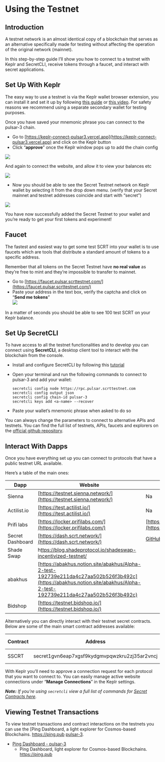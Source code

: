 # Using the Testnet

## **Introduction**

A testnet network is an almost identical copy of a blockchain that serves as an alternative specifically made for testing without affecting the operation of the original network (mainnet).

In this step-by-step guide I’ll show you how to connect to a testnet with Keplr and SecretCLI, receive tokens through a faucet, and interact with secret applications.

## **Set Up With Keplr**

The easy way to use a testnet is via the Keplr wallet browser extension, you can install it and set it up by following [this guide](https://keplr.crunch.help/getting-started/installing-keplr-wallet) or [this video](https://www.youtube.com/watch?v=HgFWNJdD7-U\&list=PLxrw7YCKLEXvPNUJ1SFoHQUUQa4\_Uwwdg\&index=3). For safety reasons we recommend using a separate secondary wallet for testing purposes.

Once you have saved your mnemonic phrase you can connect to the pulsar-3 chain.&#x20;

* Go to [https://keplr-connect-pulsar3.vercel.app](https://keplr-connect-pulsar3.vercel.app) and click on the Keplr button
* Click “**approve**” once the Keplr window pops up to add the chain config

![](<../../.gitbook/assets/add\_keplr (1).png>)

And again to connect the website, and allow it to view your balances etc

![](../../.gitbook/assets/connect\_keplr.png)

* Now you should be able to see the Secret Testnet network on Keplr wallet by selecting it from the drop down menu. (verify that your Secret mainnet and testnet addresses coincide and start with “secret”)

![](../../.gitbook/assets/keplr\_testnet.png)

You have now successfully added the Secret Testnet to your wallet and you’re ready to get your first tokens and experiment!

## Faucet

The fastest and easiest way to get some test SCRT into your wallet is to use faucets which are tools that distribute a standard amount of tokens to a specific address.

Remember that all tokens on the Secret Testnet have **no real value** as they’re free to mint and they’re impossible to transfer to mainnet.

* Go to [https://faucet.pulsar.scrttestnet.com/](https://faucet.pulsar.scrttestnet.com/)
* Paste your address in the text box, verify the captcha and click on “**Send me tokens**”\
  ![](<../../.gitbook/assets/testnetguide\_3 (1).png>)

In a matter of seconds you should be able to see 100 test SCRT on your Keplr balance.

## **Set Up SecretCLI**

To have access to all the testnet functionalities and to develop you can connect using **SecretCLI**, a desktop client tool to interact with the blockchain from the console.

* Install and configure SecretCLI by following this [tutorial](https://www.youtube.com/watch?v=m64c\_3fui3o\&ab\_channel=SecretNetwork)
*   Open your terminal and run the following commands to connect to pulsar-3 and add your wallet:

    ```
    secretcli config node https://rpc.pulsar.scrttestnet.com
    secretcli config output json
    secretcli config chain-id pulsar-3
    secretcli keys add <a-name> --recover
    ```
* Paste your wallet’s mnemonic phrase when asked to do so

You can always change the parameters to connect to alternative APIs and testnets. You can find the full list of testnets, APIs, faucets and explorers on the [official github repository](../../development/resources-api-contract-addresses/connecting-to-the-network/testnet-pulsar-3.md).

## **Interact With Dapps**

Once you have everything set up you can connect to protocols that have a public testnet URL available.

Here’s a table of the main ones:

| Dapp             | Website                                                                                                                                                                | Feedback form                                                              |
| ---------------- | ---------------------------------------------------------------------------------------------------------------------------------------------------------------------- | -------------------------------------------------------------------------- |
| Sienna           | [https://testnet.sienna.network/](https://testnet.sienna.network/)                                                                                                     | Na                                                                         |
| Actilist.io      | [https://test.actilist.io/](https://test.actilist.io/)                                                                                                                 | Na                                                                         |
| Prifi labs       | [https://locker.prifilabs.com/](https://locker.prifilabs.com/)                                                                                                         | [https://forms.gle/uHxL8TD8ih17SJHK7](https://forms.gle/uHxL8TD8ih17SJHK7) |
| Secret Dashboard | [https://dash.scrt.network/](https://dash.scrt.network/)                                                                                                               | [GitHub Issues](https://github.com/scrtlabs/dash.scrt.network/issues/new)  |
| Shade Swap       | h[ttps://blog.shadeprotocol.io/shadeswap-incentivized-testnet/](https://blog.shadeprotocol.io/shadeswap-incentivized-testnet/)                                         |                                                                            |
| abakhus          | [https://abakhus.notion.site/abakhus/Alpha-2-test-192739e211da4c27aa502b526f3b492c](https://abakhus.notion.site/abakhus/Alpha-2-test-192739e211da4c27aa502b526f3b492c) |                                                                            |
| Bidshop          | [https://testnet.bidshop.io/](https://testnet.bidshop.io/)                                                                                                             |                                                                            |

Alternatively you can directly interact with their testnet secret contracts. Below are some of the main smart contract addresses available:

| Contract | Address                                       | Testnet Chain |
| -------- | --------------------------------------------- | :-----------: |
| SSCRT    | secret1gvn6eap7xgsf9kydgmvpqwzkru2zj35ar2vncj |    Pulsar-3   |

With Keplr you’ll need to approve a connection request for each protocol that you want to connect to. You can easily manage active website connections under “**Manage Connections**” in the Keplr settings.

_**Note:** If you’re using `secretcli` view a full list of commands for_ [_Secret Contracts here_](../../infrastructure/secret-cli/secret-contracts.md)_._

## Viewing Testnet Transactions

To view testnet transactions and contract interactions on the testnets you can use the \[Ping Dashboard, a light explorer for Cosmos-based Blockchains. https://ping.pub [pulsar-3](https://testnet.ping.pub/secret/).

* [Ping Dashboard - pulsar-3](https://testnet.ping.pub/secret/)
  * Ping Dashboard, light explorer for Cosmos-based Blockchains. https://ping.pub
